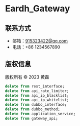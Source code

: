 # Eardh_Gateway

## 联系方式
- 邮箱：915323422@qq.com
- 电话：+86 1234567890

## 版权信息
版权所有 &copy; 2023 黄磊

```sql
delete from rest_interface;
delete from api_rate_limiter;
delete from api_ip_blacklist;
delete from api_ip_whitelist;
delete from dubbo_interface;
delete from dubbo_method;
delete from application_service;
delete from gateway_api;
```